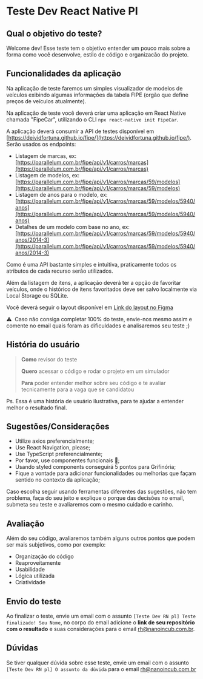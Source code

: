 
# Teste Dev React Native Pl

## Qual o objetivo do teste?
Welcome dev! Esse teste tem o objetivo entender um pouco mais sobre a forma como você desenvolve, estilo de código e organizacão do projeto.

## Funcionalidades da aplicação

Na aplicação de teste faremos um simples visualizador de modelos de veículos exibindo algumas informações da tabela FIPE (orgão que define preços de veículos atualmente).

Na aplicação de teste você deverá criar uma aplicação em React Native chamada "FipeCar", utilizando o CLI `npx react-native init FipeCar`.

A aplicação deverá consumir a API de testes disponível em [https://deividfortuna.github.io/fipe/](https://deividfortuna.github.io/fipe/). Serão usados os endpoints:

- Listagem de marcas, ex: [https://parallelum.com.br/fipe/api/v1/carros/marcas](https://parallelum.com.br/fipe/api/v1/carros/marcas)
- Listagem de modelos, ex: [https://parallelum.com.br/fipe/api/v1/carros/marcas/59/modelos](https://parallelum.com.br/fipe/api/v1/carros/marcas/59/modelos)
- Listagem de anos para o modelo, ex: [https://parallelum.com.br/fipe/api/v1/carros/marcas/59/modelos/5940/anos](https://parallelum.com.br/fipe/api/v1/carros/marcas/59/modelos/5940/anos)
- Detalhes de um modelo com base no ano, ex: [https://parallelum.com.br/fipe/api/v1/carros/marcas/59/modelos/5940/anos/2014-3](https://parallelum.com.br/fipe/api/v1/carros/marcas/59/modelos/5940/anos/2014-3)

Como é uma API bastante simples e intuitiva, praticamente todos os atributos de cada recurso serão utilizados.

Além da listagem de itens, a aplicação deverá ter a opção de favoritar veículos, onde o histórico de itens favoritados deve ser salvo localmente via Local Storage ou SQLite.

Você deverá seguir o layout disponível em [Link do layout no Figma](https://www.figma.com/file/QcRcGmlvWQOHPnLmjdWkvE/FipeCar---Teste-Dev-RN-pl?node-id=462%3A1241)

⚠️ &nbsp;Caso não consiga completar 100% do teste, envie-nos mesmo assim e comente no email quais foram as dificuldades e analisaremos seu teste ;)

## História do usuário

> **Como** revisor do teste 
> 
> **Quero** acessar o código e rodar o projeto em um
> simulador
> 
> **Para** poder entender melhor sobre seu código e te avaliar
> tecnicamente para a vaga que se candidatou

Ps. Essa é uma história de usuário ilustrativa, para te ajudar a entender melhor o resultado final.


## Sugestões/Considerações

- Utilize axios preferencialmente;
- Use React Navigation, please;
- Use TypeScript preferencialmente;
- Por favor, use componentes funcionais 🙏;
- Usando styled components conseguirá 5 pontos para Grifinória;
- Fique a vontade para adicionar funcionalidades ou melhorias que façam sentido no contexto da aplicação;

Caso escolha seguir usando ferramentas diferentes das sugestões, não tem problema, faça do seu jeito e explique o porque das decisões no email, submeta seu teste e avaliaremos com o mesmo cuidado e carinho.

## Avaliação

Além do seu código, avaliaremos também alguns outros pontos que podem ser mais subjetivos, como por exemplo:

- Organização do código
- Reaproveitamente
- Usabilidade
- Lógica utilizada
- Criatividade

## Envio do teste

Ao finalizar o teste, envie um email com o assunto `[Teste Dev RN pl] Teste finalizado! Seu Nome`, no corpo do email adicione o **link de seu repositório com o resultado** e suas considerações para o email rh@nanoincub.com.br.

## Dúvidas

Se tiver qualquer dúvida sobre esse teste, envie um email com o assunto `[Teste Dev RN pl] O assunto da dúvida` para o email rh@nanoincub.com.br
